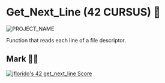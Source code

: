 # **Get_Next_Line** (42 CURSUS) 📝

![PROJECT_NAME](https://github.com/arlotetxu/42_Badges/blob/main/get_next_line_bonus.webp)

Function that reads each line of a file descriptor.

## Mark 👍🏻
[![jflorido's 42 get_next_line Score](https://badge42.vercel.app/api/v2/cljkdjx30000608l02h3eif5l/project/2858342)](https://github.com/JaeSeoKim/badge42)
